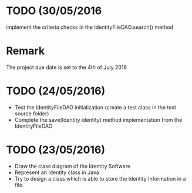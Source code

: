 # TODO (30/05/2016
implement the criteria checks in the IdentityFileDAO.search() method

# Remark
The project due date is set to the 4th of July 2016


# TODO (24/05/2016)
- Test the IdentityFileDAO initialization (create a test class in the test source folder)
- Complete the save(Identity identity) method implementation from the IdentityFileDAO 



# TODO (23/05/2016)
- Draw the class diagram of the Identity Software
- Represent an Identity class in Java
- Try to design a class which is able to store the Identity Information in a file.



